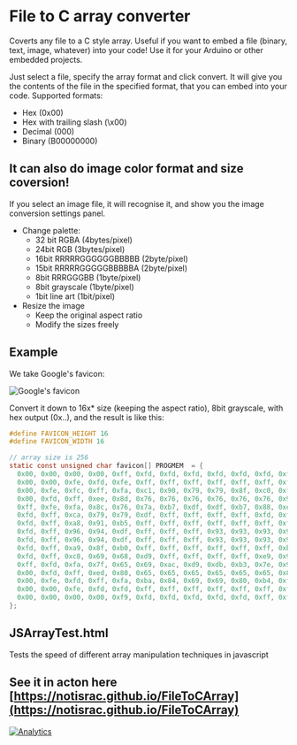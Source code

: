 # File to C array converter
Coverts any file to a C style array.
Useful if you want to embed a file (binary, text, image, whatever) into your code!
Use it for your Arduino or other embedded projects.

Just select a file, specify the array format and click convert. It will give you the contents of the file in the specified format, that you can embed into your code.
Supported formats:
 - Hex (0x00)
 - Hex with trailing slash (\x00)
 - Decimal (000)
 - Binary (B00000000)

## It can also do image color format and size coversion!
If you select an image file, it will recognise it, and show you the image conversion settings panel.
 - Change palette:
   - 32 bit RGBA (4bytes/pixel)
   - 24bit RGB (3bytes/pixel)
   - 16bit RRRRRGGGGGGBBBBB (2byte/pixel)
   - 15bit RRRRRGGGGGBBBBBA (2byte/pixel)
   - 8bit RRRGGGBB (1byte/pixel)
   - 8bit grayscale (1byte/pixel)
   - 1bit line art (1bit/pixel)
 - Resize the image
   - Keep the original aspect ratio
   - Modify the sizes freely


## Example
We take Google's favicon:

![Google's favicon](https://www.google.hu/favicon.ico "Google's favicon")

Convert it down to 16x* size (keeping the aspect ratio), 8bit grayscale, with hex output (0x..), and the result is like this:
```c
#define FAVICON_HEIGHT 16
#define FAVICON_WIDTH 16

// array size is 256
static const unsigned char favicon[] PROGMEM  = {
  0x00, 0x00, 0x00, 0x00, 0xff, 0xfd, 0xfd, 0xfd, 0xfd, 0xfd, 0xfd, 0xff, 0x00, 0x00, 0x00, 0x00, 
  0x00, 0x00, 0xfe, 0xfd, 0xfe, 0xff, 0xff, 0xff, 0xff, 0xff, 0xff, 0xfd, 0xfd, 0xfe, 0x00, 0x00, 
  0x00, 0xfe, 0xfc, 0xff, 0xfa, 0xc1, 0x90, 0x79, 0x79, 0x8f, 0xc0, 0xfa, 0xff, 0xfd, 0xfe, 0x00, 
  0x00, 0xfd, 0xff, 0xee, 0x8d, 0x76, 0x76, 0x76, 0x76, 0x76, 0x76, 0x9b, 0xff, 0xff, 0xfd, 0x00, 
  0xff, 0xfe, 0xfa, 0x8c, 0x76, 0x7a, 0xb7, 0xdf, 0xdf, 0xb7, 0x88, 0xea, 0xff, 0xff, 0xfd, 0xf9, 
  0xfd, 0xff, 0xca, 0x79, 0x79, 0xdf, 0xff, 0xff, 0xff, 0xff, 0xfd, 0xff, 0xff, 0xff, 0xff, 0xfd, 
  0xfd, 0xff, 0xa8, 0x91, 0xb5, 0xff, 0xff, 0xff, 0xff, 0xff, 0xff, 0xff, 0xff, 0xff, 0xff, 0xfd, 
  0xfd, 0xff, 0x96, 0x94, 0xdf, 0xff, 0xff, 0xff, 0x93, 0x93, 0x93, 0x93, 0x93, 0xb3, 0xff, 0xfd, 
  0xfd, 0xff, 0x96, 0x94, 0xdf, 0xff, 0xff, 0xff, 0x93, 0x93, 0x93, 0x93, 0x93, 0xaf, 0xff, 0xfd, 
  0xfd, 0xff, 0xa9, 0x8f, 0xb0, 0xff, 0xff, 0xff, 0xff, 0xff, 0xff, 0xb8, 0x93, 0xbd, 0xff, 0xfd, 
  0xfd, 0xff, 0xc8, 0x69, 0x68, 0xd9, 0xff, 0xff, 0xff, 0xff, 0xe9, 0x96, 0x93, 0xdc, 0xff, 0xff, 
  0xff, 0xfd, 0xfa, 0x7f, 0x65, 0x69, 0xac, 0xd9, 0xdb, 0xb3, 0x7e, 0x92, 0xa8, 0xfd, 0xfd, 0xf9, 
  0x00, 0xfd, 0xff, 0xed, 0x80, 0x65, 0x65, 0x65, 0x65, 0x65, 0x65, 0x82, 0xf1, 0xff, 0xfd, 0x00, 
  0x00, 0xfe, 0xfd, 0xff, 0xfa, 0xba, 0x84, 0x69, 0x69, 0x80, 0xb4, 0xf7, 0xff, 0xfd, 0xff, 0x00, 
  0x00, 0x00, 0xfe, 0xfd, 0xfd, 0xff, 0xff, 0xff, 0xff, 0xff, 0xff, 0xfd, 0xfd, 0xff, 0x00, 0x00, 
  0x00, 0x00, 0x00, 0x00, 0xf9, 0xfd, 0xfd, 0xfd, 0xfd, 0xfd, 0xff, 0xf9, 0x00, 0x00, 0x00, 0x00
};
```


## JSArrayTest.html
Tests the speed of different array manipulation techniques in javascript


## See it in acton here [https://notisrac.github.io/FileToCArray](https://notisrac.github.io/FileToCArray)


[![Analytics](https://ga-beacon.appspot.com/UA-122950438-1/FileToCArray)](https://github.com/igrigorik/ga-beacon)
